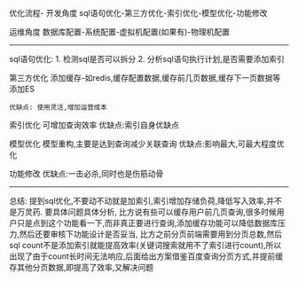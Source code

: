 优化流程-
开发角度
    sql语句优化-第三方优化-索引优化-模型优化-功能修改

运维角度
    数据库配置-系统配置-虚拟机配置(如果有)-物理机配置

------------------------------------------

sql语句优化:
    1. 检测sql是否可以拆分
    2. 分析sql语句执行计划,是否需要添加索引

第三方优化
    添加缓存-如redis,缓存配置数据,缓存前几页数据,缓存下一页数据等
    添加ES

    优缺点: 使用灵活,增加运营成本
  
索引优化
    可增加查询效率
    优缺点:索引自身优缺点

模型优化
    模型重构,主要是达到查询减少关联查询
    优缺点:影响最大,可最大程度优化

功能修改
    优缺点:一击必杀,同时也是伤筋动骨
    
------------------------------------------

总结:
    提到sql优化,不要动不动就是加索引,索引增加存储负荷,降低写入效率,并不是万灵药.
    要具体问题具体分析,
        比方说有些可以缓存用户前几页查询,很多时候用户只是点到这个功能看一下,而非真正要进行查询,添加缓存功能可以降低数据库压力,然后还要审核下功能设计是否妥当,
        比方之前分页前端需要用到分页总数,然后sql count不是添加索引就能提高效率(关键词搜索就用不了索引进行count),所以出现了由于count长时间无法响应,后面给出方案借鉴百度查询分页方式,并提前缓存其他分页数据,即提高了效率,又解决问题
